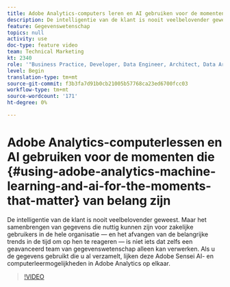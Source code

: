 ```yaml
---
title: Adobe Analytics-computers leren en AI gebruiken voor de momenten die er toe doen
description: De intelligentie van de klant is nooit veelbelovender geweest. Maar het samenbrengen van gegevens die nuttig kunnen zijn voor zakelijke gebruikers in de hele organisatie — en het afvangen van de belangrijke trends in de tijd om op hen te reageren — is niet iets dat zelfs een geavanceerd team van gegevenswetenschap alleen kan verwerken. Als u de gegevens gebruikt die u al verzamelt, lijken deze Adobe Sensei AI- en computerleermogelijkheden in Adobe Analytics op elkaar.
feature: Gegevenswetenschap
topics: null
activity: use
doc-type: feature video
team: Technical Marketing
kt: 2340
role: '"Business Practice, Developer, Data Engineer, Architect, Data Architect, Administrator, Leader"'
level: Begin
translation-type: tm+mt
source-git-commit: f3b3fa7d91b0cb21005b57768ca23ed6700fcc03
workflow-type: tm+mt
source-wordcount: '171'
ht-degree: 0%

---
```



# Adobe Analytics-computerlessen en AI gebruiken voor de momenten die {#using-adobe-analytics-machine-learning-and-ai-for-the-moments-that-matter} van belang zijn

De intelligentie van de klant is nooit veelbelovender geweest. Maar het samenbrengen van gegevens die nuttig kunnen zijn voor zakelijke gebruikers in de hele organisatie — en het afvangen van de belangrijke trends in de tijd om op hen te reageren — is niet iets dat zelfs een geavanceerd team van gegevenswetenschap alleen kan verwerken. Als u de gegevens gebruikt die u al verzamelt, lijken deze Adobe Sensei AI- en computerleermogelijkheden in Adobe Analytics op elkaar.

>[!VIDEO](https://video.tv.adobe.com/v/25837/?quality=12)
